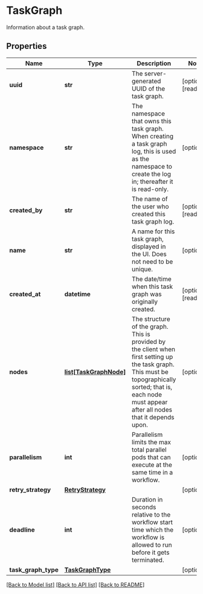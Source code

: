 # TaskGraph

Information about a task graph.
## Properties
Name | Type | Description | Notes
------------ | ------------- | ------------- | -------------
**uuid** | **str** | The server-generated UUID of the task graph. | [optional] [readonly] 
**namespace** | **str** | The namespace that owns this task graph. When creating a task graph log, this is used as the namespace to create the log in; thereafter it is read-only.  | [optional] 
**created_by** | **str** | The name of the user who created this task graph log. | [optional] [readonly] 
**name** | **str** | A name for this task graph, displayed in the UI. Does not need to be unique.  | [optional] 
**created_at** | **datetime** | The date/time when this task graph was originally created.  | [optional] [readonly] 
**nodes** | [**list[TaskGraphNode]**](TaskGraphNode.md) | The structure of the graph. This is provided by the client when first setting up the task graph.  This must be topographically sorted; that is, each node must appear after all nodes that it depends upon.  | [optional] 
**parallelism** | **int** | Parallelism limits the max total parallel pods that can execute at the same time in a workflow.  | [optional] 
**retry_strategy** | [**RetryStrategy**](RetryStrategy.md) |  | [optional] 
**deadline** | **int** | Duration in seconds relative to the workflow start time which the workflow is allowed to run before it gets terminated.  | [optional] 
**task_graph_type** | [**TaskGraphType**](TaskGraphType.md) |  | [optional] 

[[Back to Model list]](../README.md#documentation-for-models) [[Back to API list]](../README.md#documentation-for-api-endpoints) [[Back to README]](../README.md)


